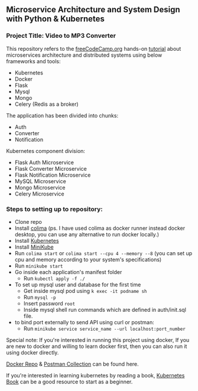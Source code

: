## Microservice Architecture and System Design with Python & Kubernetes

### Project Title: Video to MP3 Converter


This repository refers to the [freeCodeCamp.org](https://www.freecodecamp.org/) hands-on [tutorial]((https://www.youtube.com/watch?v=hmkF77F9TLw)) about microservices architecture and distributed systems using below frameworks and tools:

 - Kubernetes
 - Docker
 - Flask
 - Mysql
 - Mongo
 - Celery (Redis as a broker)

The application has been divided into chunks:

 - Auth
 - Converter
 - Notification


Kubernetes component division: 

 - Flask Auth Microservice
 - Flask Converter Microservice
 - Flask Notification Microservice
 - MySQL Microservice
 - Mongo Microservice
 - Celery Microservice
 
### Steps to setting up to repository:

 - Clone repo
 - Install [colima](https://formulae.brew.sh/formula/colima) (ps. I have used colima as docker runner instead docker desktop, you can use any alternative to run docker locally.)
 - Install [Kubernetes](https://kubernetes.io/docs/tasks/tools/)
 - Install [MiniKube](https://minikube.sigs.k8s.io/docs/start/)
 - Run ```colima start``` or ```colima start --cpu 4 --memory --8``` (you can set up cpu and memory according to your system's specifications)
 - Run ```minikube start```
 - Go inside each application's manifest folder 
   - Run ```kubectl apply -f ./```
 - To set up mysql user and database for the first time
   - Get inside mysql pod using ```k exec -it podname sh```
   - Run ```mysql -p```
   - Insert password ```root```
   - Inside mysql shell run commands which are defined in auth/init.sql file.
 - to bind port externally to send API using curl or postman:
   - Run ```minikube service service_name --url localhost:port_number```

Special note: If you're interested in running this project using docker, If you are new to docker and willing to learn docker first, then you can also run it using docker directly.

[Docker Repo](https://hub.docker.com/u/nilay103) &
[Postman Collection](https://www.postman.com/zoro-enma/workspace/kubernetes-project/collection/29585969-f587274b-ed83-4fda-a2ca-f934bbbe4355)
can be found here.

If you're interested in learning kubernetes by reading a book, [Kubernetes Book](https://nigelpoulton.com/books/) can be a good resource to start as a beginner.